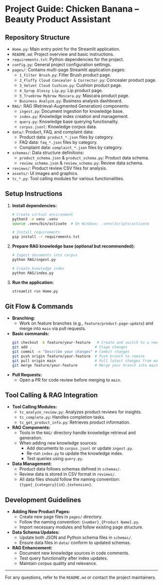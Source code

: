 # Project Guide: Chicken Banana – Beauty Product Assistant

## Repository Structure

- `Home.py`: Main entry point for the Streamlit application.
- `README.md`: Project overview and basic instructions.
- `requirements.txt`: Python dependencies for the project.
- `config.py`: General project configuration settings.
- `pages/`: Contains multi-page Streamlit application pages:
  - `1_Filter Brush.py`: Filter Brush product page.
  - `2_Fluffy Cloud Concealer & Corrector.py`: Concealer product page.
  - `3_Velvet Cloud Cushion.py`: Cushion product page.
  - `4_Syrup Glossy Lip.py`: Lip product page.
  - `5_Truebrow Mybrow Mascara.py`: Mascara product page.
  - `Business Analyze.py`: Business analysis dashboard.
- `RAG/`: RAG (Retrieval-Augmented Generation) components:
  - `ingest.py`: Document ingestion for knowledge base.
  - `index.py`: Knowledge index creation and management.
  - `query.py`: Knowledge base querying functionality.
  - `corpus.jsonl`: Knowledge corpus data.
- `data/`: Product, FAQ, and complaint data:
  - Product data: `product_*.json` files by category.
  - FAQ data: `faq_*.json` files by category.
  - Complaint data: `complaint_*.json` files by category.
- `schemas/`: Data structure definitions:
  - `product_schema.json` & `product_schema.py`: Product data schema.
  - `review_schema.json` & `review_schema.py`: Review data schema.
- `reviews/`: Product review CSV files for analysis.
- `assets/`: UI images and graphics.
- `tc_*.py`: Tool calling modules for various functionalities.

## Setup Instructions

1. **Install dependencies:**
   ```bash
   # Create virtual environment
   python3 -m venv .venv
   source .venv/bin/activate  # On Windows: .venv\Scripts\activate
   
   # Install requirements
   pip install -r requirements.txt
   ```

2. **Prepare RAG knowledge base (optional but recommended):**
   ```bash
   # Ingest documents into corpus
   python RAG/ingest.py
   
   # Create knowledge index
   python RAG/index.py
   ```

3. **Run the application:**
   ```bash
   streamlit run Home.py
   ```

## Git Flow & Commands

- **Branching:**
  - Work on feature branches (e.g., `feature/product-page-update`) and merge into `main` via pull requests.
- **Basic commands:**
  ```bash
  git checkout -b feature/your-feature   # Create and switch to a new branch
  git add .                             # Stage changes
  git commit -m "Describe your changes" # Commit changes
  git push origin feature/your-feature  # Push branch to remote
  git pull origin main                  # Pull latest changes from main
  git merge feature/your-feature        # Merge your branch into main
  ```
- **Pull Requests:**
  - Open a PR for code review before merging to `main`.

## Tool Calling & RAG Integration

- **Tool Calling Modules:**
  - `tc_analyze_review.py`: Analyzes product reviews for insights.
  - `tc_complete.py`: Handles completion tasks.
  - `tc_get_product_info.py`: Retrieves product information.
- **RAG Components:**
  - Tools in the `RAG/` directory handle knowledge retrieval and generation.
  - When adding new knowledge sources:
    - Add documents to `corpus.jsonl` or update `ingest.py`.
    - Re-run `index.py` to update the knowledge index.
    - Test queries using `query.py`.
- **Data Management:**
  - Product data follows schemas defined in `schemas/`.
  - Review data is stored in CSV format in `reviews/`.
  - All data files should follow the naming convention: `{type}_{category}{id}.{extension}`.

## Development Guidelines

- **Adding New Product Pages:**
  - Create new page files in `pages/` directory.
  - Follow the naming convention: `{number}_{Product Name}.py`.
  - Import necessary modules and follow existing page structure.
- **Data Schema Updates:**
  - Update both JSON and Python schema files in `schemas/`.
  - Ensure data files in `data/` conform to updated schemas.
- **RAG Enhancement:**
  - Document new knowledge sources in code comments.
  - Test query functionality after index updates.
  - Maintain corpus quality and relevance.

---
For any questions, refer to the `README.md` or contact the project maintainers.
